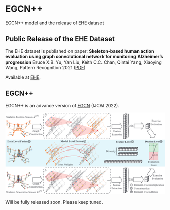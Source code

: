 # EGCN++
EGCN++ model and the release of EHE dataset


## Public Release of the EHE Dataset
The EHE dataset is published on paper:
**Skeleton-based human action evaluation using graph convolutional network for monitoring Alzheimer’s progression**
Bruce X.B. Yu, Yan Liu, Keith C.C. Chan, Qintai Yang, Xiaoying Wang, Pattern Recognition 2021 ([PDF](https://www.sciencedirect.com/science/article/pii/S003132032100282X))

Available at [EHE](https://github.com/bruceyo/egcnplusplus/tree/main/EHE_dataset).


## EGCN++
EGCN++ is an advance version of [EGCN](https://github.com/bruceyo/EGCN) (IJCAI 2022).
<div align="center">
    <img src="resource/egcnplusplus_framework.png">
</div>

Will be fully released soon. Please keep tuned.
